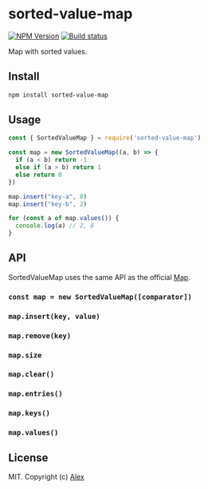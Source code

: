 # sorted-value-map

[![NPM Version](https://img.shields.io/npm/v/sorted-value-map.svg)](https://www.npmjs.com/package/sorted-value-map)
[![Build status](https://github.com/alxhotel/sorted-value-map/actions/workflows/ci.yml/badge.svg)](https://github.com/alxhotel/sorted-value-map)

Map with sorted values.

## Install

```sh
npm install sorted-value-map
```

## Usage

```js
const { SortedValueMap } = require('sorted-value-map')

const map = new SortedValueMap((a, b) => {
  if (a < b) return -1
  else if (a > b) return 1
  else return 0
})

map.insert("key-a", 8)
map.insert("key-b", 2)

for (const a of map.values()) {
  console.log(a) // 2, 8
}
```

## API

SortedValueMap uses the same API as the official [Map](https://developer.mozilla.org/es/docs/orphaned/Web/JavaScript/Reference/Global_Objects/Map).

### `const map = new SortedValueMap([comparator])`

### `map.insert(key, value)`

### `map.remove(key)`

### `map.size`

### `map.clear()`

### `map.entries()`

### `map.keys()`

### `map.values()`

## License

MIT. Copyright (c) [Alex](https://github.com/alxhotel)
